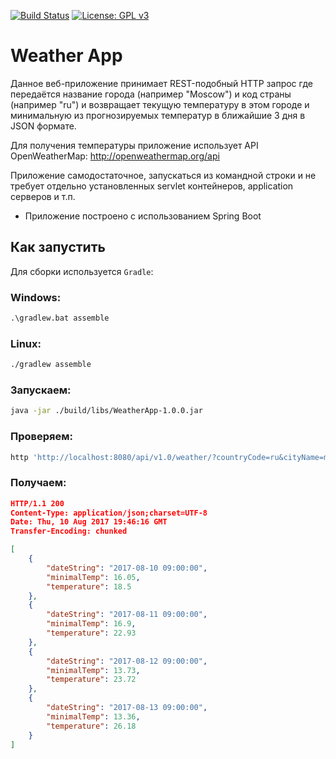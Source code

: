 [![Build Status](https://travis-ci.org/romask17/Weather-App.svg?branch=master)](https://travis-ci.org/romask17/Weather-App)
[![License: GPL v3](https://img.shields.io/badge/License-GPL%20v3-blue.svg)](https://www.gnu.org/licenses/gpl-3.0)

# Weather App

Данное веб-приложение принимает REST-подобный HTTP запрос где передаётся название города (например "Moscow") и код страны (например "ru") и возвращает текущую температуру в этом городе и минимальную из прогнозируемых температур в ближайшие 3 дня в JSON формате.

Для получения температуры приложение использует API OpenWeatherMap: http://openweathermap.org/api

Приложение самодостаточное, запускаться из командной строки и не требует отдельно установленных servlet контейнеров, application серверов и т.п.

* Приложение построено с использованием Spring Boot

## Как запустить

Для сборки используется `Gradle`:

### Windows:

```ps
.\gradlew.bat assemble
```
### Linux:
```sh
./gradlew assemble
```
### Запускаем:
```sh
java -jar ./build/libs/WeatherApp-1.0.0.jar
```
### Проверяем:

```sh
http 'http://localhost:8080/api/v1.0/weather/?countryCode=ru&cityName=moscow'
```
### Получаем:
```json
HTTP/1.1 200
Content-Type: application/json;charset=UTF-8
Date: Thu, 10 Aug 2017 19:46:16 GMT
Transfer-Encoding: chunked

[
    {
        "dateString": "2017-08-10 09:00:00",
        "minimalTemp": 16.05,
        "temperature": 18.5
    },
    {
        "dateString": "2017-08-11 09:00:00",
        "minimalTemp": 16.9,
        "temperature": 22.93
    },
    {
        "dateString": "2017-08-12 09:00:00",
        "minimalTemp": 13.73,
        "temperature": 23.72
    },
    {
        "dateString": "2017-08-13 09:00:00",
        "minimalTemp": 13.36,
        "temperature": 26.18
    }
]

```

